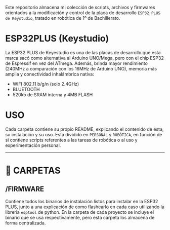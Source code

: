 Este repositorio almacena mi colección de scripts, archivos y firmwares orientados a la modificación y control de la placa de desarrollo `ESP32 PLUS de Keystudio`, tratado en robótica de 1º de Bachillerato. 

# ESP32PLUS (Keystudio)
La ESP32 PLUS de Keyestudio es una de las placas de desarrollo que esta marca sacó como alternativa al Arduino UNO/Mega, pero con el chip ESP32 de Espressif en vez del ATmega. Además, brinda mayor rendimiento (240MHz a comparación con los 16MHz de Arduino UNO), memoria más amplia y conectividad inhalámbrica nativa:
- WIFI 802.11 b/g/n (solo 2.4GHz)
- BLUETOOTH
- 520kb de SRAM interna y 4MB FLASH

# USO
Cada carpeta contiene su propio README, explicando el contenido de esta, su instalación y su uso. 
Está dividido en `PERSONAL` y `ROBÓTICA`, en función de si contiene scripts referentes a las tareas de robótica o al uso y experimentación personal. 

---
# :file_folder: CARPETAS

## /FIRMWARE
Contiene todos los binarios de instalación listos para instalar en la ESP32 PLUS, junto a una explicación de como flashearlo en cada caso utilizando la libreria `esptool` de python. En la carpeta de cada proyecto se incluye el binario que se usa respectivamente, pero esta carpeta los almacena de forma centralizada. 
